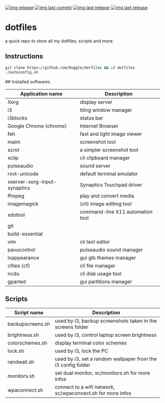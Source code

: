 [![img release](https://img.shields.io/github/commit-activity/m/Ooggle/dotfiles.svg?sanitize=true&color=blue)](#)
[![img last commit](https://img.shields.io/github/last-commit/Ooggle/dotfiles.svg)](#)
[![img last release](https://img.shields.io/github/release/Ooggle/dotfiles.svg?color=red)](#)
[![img last release](https://img.shields.io/twitter/follow/Ooggule.svg?style=social)](https://twitter.com/Ooggule)

# dotfiles
a quick repo to store all my dotfiles, scripts and more.

## Instructions

```bash
git clone https://github.com/Ooggle/dotfiles && cd dotfiles
./autoconfig.sh
```

## Installed softwares


| Application name             | Description                      |
|------------------------------|----------------------------------|
| Xorg                         | display server                   |
| i3                           | tiling window manager            |
| i3blocks                     | status bar                       |
| Google Chrome (chrome)       | Internet Browser                 |
| feh                          | fast and light image viewer      |
| maim                         | screenshot tool                  |
| scrot                        | a simpler screenshot tool        |
| xclip                        | cli clipboard manager            |
| pulseaudio                   | sound server                     |
| rxvt-unicode                 | default terminal emulator        |
| xserver-xorg-input-synaptics | Synaptics Touchpad driver        |
| ffmpeg                       | play and convert media           |
| imagemagick                  | (cli) image editing tool         |
| xdotool                      | command-line X11 automation tool |
| git                          |                                  |
| build-essential              |                                  |
| vim                          | cli text editor                  |
| pavucontrol                  | pulseaudio sound manager         |
| lxappearance                 | gui gtk themes manager           |
| cfiles (cf)                  | cli file manager                 |
| ncdu                         | cli disk usage tool              |
| gparted                      | gui partitions manager           |


## Scripts

| Script name      | Description                                                  |
|------------------|--------------------------------------------------------------|
| backupscreens.sh | used by i3, backup screenshots taken in the screens folder   |
| brightness.sh    | used by i3, control laptop screen brightness                 |
| colorschemes.sh  | display terminal color schemes                               |
| lock.sh          | used by i3, lock the PC                                      |
| randwall.sh      | used by i3, set a random wallpaper from the i3 config folder |
| monitors.sh      | set dual monitor, sc/monitors.sh for more infos              |
| wpaconnect.sh    | connect to a wifi network, sc/wpaconnect.sh for more infos   |

